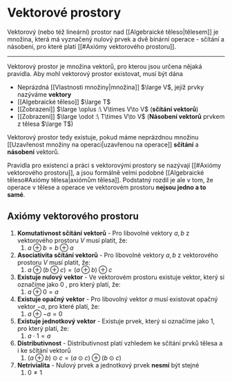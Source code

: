 # Vektorové prostory
Vektorový (nebo též lineární) prostor nad [[Algebraické těleso|tělesem]] je množina, která má vyznačený nulový prvek a dvě binární operace - sčítání a násobení, pro které platí [[#Axiómy vektorového prostoru]].


---
Vektorový prostor je množina vektorů, pro kterou jsou určena nějaká pravidla. Aby mohl vektorový prostor existovat, musí být dána
- Neprázdná [[Vlastnosti množiny|množina]] $\large V$, jejíž prvky nazýváme **vektory**
- [[Algebraické těleso]] $\large T$
- [[Zobrazení]] $\large \oplus :\ V\times V\to V$ (**sčítání vektorů**)
- [[Zobrazení]] $\large \odot :\ T\times V\to V$ (**Násobení vektorů** prvkem z tělesa $\large T$)

Vektorový prostor tedy existuje, pokud máme neprázdnou množinu [[Uzavřenost množiny na operaci|uzavřenou na operace]] **sčítání** a **násobení** vektorů. 

Pravidla pro existenci a práci s vektorovými prostory se nazývají [[#Axiómy vektorového prostoru]], a jsou formálně velmi podobné [[Algebraické těleso#Axiómy tělesa|axiómům tělesa]]. Podstatný rozdíl je ale v tom, že operace v tělese a operace ve vektorovém prostoru **nejsou jedno a to samé**.


## Axiómy vektorového prostoru
1. **Komutativnost sčítání vektorů** - Pro libovolné vektory $a, b$ z vektorového prostoru $V$ musí platit, že:
	1. $a \oplus b = b \oplus a$
2. **Asociativita sčítání vektorů** - Pro libovolné vektory $a, b$ z vektorového prostoru $V$ musí platit, že:
	1. $a \oplus (b \oplus c) = (a \oplus b) \oplus c$
3. **Existuje nulový vektor** - Ve vektorovém prostoru existuje vektor, který si označíme jako $0$ , pro který platí, že:
	1. $a \oplus 0 = a$
4. **Existuje opačný vektor** - Pro libovolný vektor $a$ musí existovat opačný vektor $-a$, pro které platí, že:
	1. $a \oplus -a = 0$
5. **Existuje jednotkový vektor** - Existuje prvek, který si označíme jako $1$, pro který platí, že:
	1. $a\cdot 1=a$
6. **Distributivnost** - Distributivnost platí vzhledem ke sčítání prvků tělesa a i ke sčítání vektorů
	1. $(a \oplus b )\odot c = (a \odot c) \oplus (b \odot c)$
7. **Netrivialita** - Nulový prvek a jednotkový prvek **nesmí** být stejné
	1. $0\not=1$
